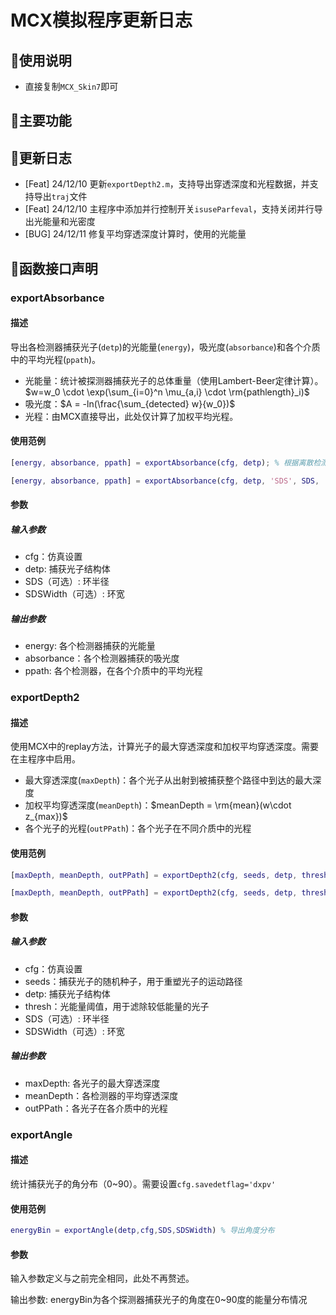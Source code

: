 # MCX模拟程序更新日志

## 🤖使用说明

- 直接复制`MCX_Skin7`即可

## 🔨主要功能



## 🚀更新日志

- [Feat] 24/12/10 更新`exportDepth2.m`，支持导出穿透深度和光程数据，并支持导出`traj`文件
- [Feat] 24/12/10 主程序中添加并行控制开关`isuseParfeval`，支持关闭并行导出光能量和光密度
- [BUG] 24/12/11 修复平均穿透深度计算时，使用的光能量

## 👾函数接口声明

### exportAbsorbance

#### 描述

导出各检测器捕获光子(`detp`)的光能量(`energy`)，吸光度(`absorbance`)和各个介质中的平均光程(`ppath`)。

- 光能量：统计被探测器捕获光子的总体重量（使用Lambert-Beer定律计算）。$w=w_0 \cdot \exp(\sum_{i=0}^n \mu_{a,i} \cdot \rm{pathlength}_i)$
- 吸光度：$A = -ln(\frac{\sum_{detected} w}{w_0})$
- 光程：由MCX直接导出，此处仅计算了加权平均光程。

#### 使用范例

```matlab
[energy, absorbance, ppath] = exportAbsorbance(cfg, detp); % 根据离散检测器导出光能量，吸光度和光程

[energy, absorbance, ppath] = exportAbsorbance(cfg, detp, 'SDS', SDS, 'SDSWidth' SDSWidth); % 根据光子出射位置，计算环形检测器的光能量，吸光度和光程
```

#### 参数

##### 输入参数

- cfg：仿真设置
- detp: 捕获光子结构体
- SDS（可选）: 环半径
- SDSWidth（可选）: 环宽

##### 输出参数

- energy: 各个检测器捕获的光能量
- absorbance：各个检测器捕获的吸光度
- ppath: 各个检测器，在各个介质中的平均光程

### exportDepth2

#### 描述

使用MCX中的replay方法，计算光子的最大穿透深度和加权平均穿透深度。需要在主程序中启用。

- 最大穿透深度(`maxDepth`)：各个光子从出射到被捕获整个路径中到达的最大深度
- 加权平均穿透深度(`meanDepth`)：$meanDepth = \rm{mean}(w\cdot z_{max})$
- 各个光子的光程(`outPPath`)：各个光子在不同介质中的光程

#### 使用范例

```Matlab
[maxDepth, meanDepth, outPPath] = exportDepth2(cfg, seeds, detp, thresh);	% 计算离散检测器的深度

[maxDepth, meanDepth, outPPath] = exportDepth2(cfg, seeds, detp, thresh, 'SDS', SDS, 'width', SDSWidth);	% 计算环形检测器的深度
```

#### 参数

##### 输入参数

- cfg：仿真设置
- seeds：捕获光子的随机种子，用于重塑光子的运动路径
- detp: 捕获光子结构体
- thresh：光能量阈值，用于滤除较低能量的光子
- SDS（可选）: 环半径
- SDSWidth（可选）: 环宽

##### 输出参数

- maxDepth: 各光子的最大穿透深度
- meanDepth：各检测器的平均穿透深度
- outPPath：各光子在各介质中的光程

### exportAngle

#### 描述

统计捕获光子的角分布（0~90）。需要设置```cfg.savedetflag='dxpv'```

#### 使用范例

```Matlab
energyBin = exportAngle(detp,cfg,SDS,SDSWidth) % 导出角度分布
```

#### 参数

输入参数定义与之前完全相同，此处不再赘述。

输出参数: energyBin为各个探测器捕获光子的角度在0~90度的能量分布情况
